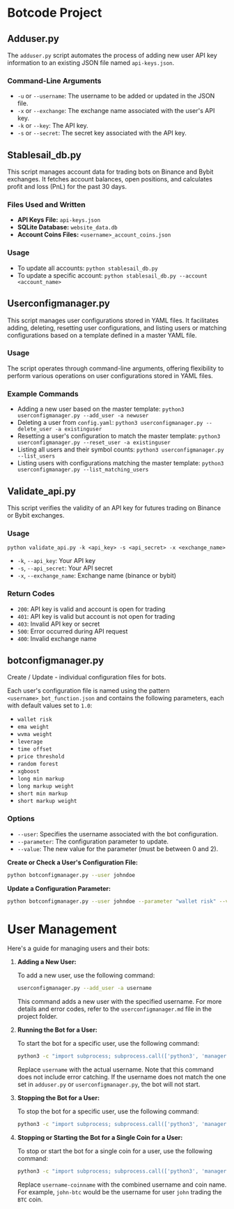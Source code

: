 # Botcode Project

## Adduser.py

The `adduser.py` script automates the process of adding new user API key information to an existing JSON file named `api-keys.json`.

### Command-Line Arguments

- `-u` or `--username`: The username to be added or updated in the JSON file.
- `-x` or `--exchange`: The exchange name associated with the user's API key.
- `-k` or `--key`: The API key.
- `-s` or `--secret`: The secret key associated with the API key.

## Stablesail_db.py

This script manages account data for trading bots on Binance and Bybit exchanges. It fetches account balances, open positions, and calculates profit and loss (PnL) for the past 30 days.

### Files Used and Written

- **API Keys File:** `api-keys.json`
- **SQLite Database:** `website_data.db`
- **Account Coins Files:** `<username>_account_coins.json`

### Usage

- To update all accounts: `python stablesail_db.py`
- To update a specific account: `python stablesail_db.py --account <account_name>`

## Userconfigmanager.py

This script manages user configurations stored in YAML files. It facilitates adding, deleting, resetting user configurations, and listing users or matching configurations based on a template defined in a master YAML file.

### Usage

The script operates through command-line arguments, offering flexibility to perform various operations on user configurations stored in YAML files.

### Example Commands

- Adding a new user based on the master template: `python3 userconfigmanager.py --add_user -a newuser`
- Deleting a user from `config.yaml`: `python3 userconfigmanager.py --delete_user -a existinguser`
- Resetting a user's configuration to match the master template: `python3 userconfigmanager.py --reset_user -a existinguser`
- Listing all users and their symbol counts: `python3 userconfigmanager.py --list_users`
- Listing users with configurations matching the master template: `python3 userconfigmanager.py --list_matching_users`

## Validate_api.py

This script verifies the validity of an API key for futures trading on Binance or Bybit exchanges.

### Usage

`python validate_api.py -k <api_key> -s <api_secret> -x <exchange_name>`

- `-k`, `--api_key`: Your API key
- `-s`, `--api_secret`: Your API secret
- `-x`, `--exchange_name`: Exchange name (binance or bybit)

### Return Codes

- `200`: API key is valid and account is open for trading
- `401`: API key is valid but account is not open for trading
- `403`: Invalid API key or secret
- `500`: Error occurred during API request
- `400`: Invalid exchange name


## botconfigmanager.py

Create / Update - individual configuration files for bots. 

Each user's configuration file is named using the pattern `<username>_bot_function.json` and contains the following parameters, each with default values set to `1.0`:

- `wallet risk`
- `ema weight`
- `wvma weight`
- `leverage`
- `time offset`
- `price threshold`
- `random forest`
- `xgboost`
- `long min markup`
- `long markup weight`
- `short min markup`
- `short markup weight`

### Options

- `--user`: Specifies the username associated with the bot configuration.
- `--parameter`: The configuration parameter to update.
- `--value`: The new value for the parameter (must be between 0 and 2).

**Create or Check a User's Configuration File:**

```bash
python botconfigmanager.py --user johndoe
```

**Update a Configuration Parameter:**

```bash
python botconfigmanager.py --user johndoe --parameter "wallet risk" --value 1.2
```


# User Management

Here's a guide for managing users and their bots:

1. **Adding a New User:**

   To add a new user, use the following command:

   ```bash
   userconfigmanager.py --add_user -a username
   ```

   This command adds a new user with the specified username. For more details and error codes, refer to the `userconfigmanager.md` file in the project folder.

2. **Running the Bot for a User:**

   To start the bot for a specific user, use the following command:

   ```bash
   python3 -c "import subprocess; subprocess.call(['python3', 'manager', 'start', 'username', '-y'], cwd='/home/stablesail/passivbot')"
   ```

   Replace `username` with the actual username. Note that this command does not include error catching. If the username does not match the one set in `adduser.py` or `userconfigmanager.py`, the bot will not start.

3. **Stopping the Bot for a User:**

   To stop the bot for a specific user, use the following command:

   ```bash
   python3 -c "import subprocess; subprocess.call(['python3', 'manager', 'stop', 'username', '-y'], cwd='/home/stablesail/passivbot')"
   ```

4. **Stopping or Starting the Bot for a Single Coin for a User:**

   To stop or start the bot for a single coin for a user, use the following command:

   ```bash
   python3 -c "import subprocess; subprocess.call(['python3', 'manager', 'stop', 'username-coinname', '-y'], cwd='/home/stablesail/passivbot')"
   ```

   Replace `username-coinname` with the combined username and coin name. For example, `john-btc` would be the username for user `john` trading the `BTC` coin.

